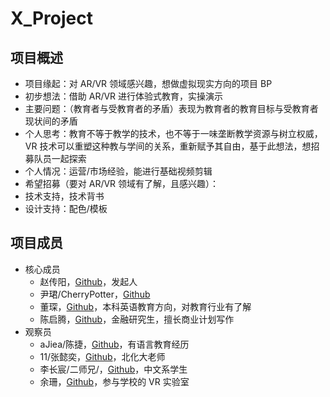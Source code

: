 # X_Project

## 项目概述
- 项目缘起：对 AR/VR 领域感兴趣，想做虚拟现实方向的项目 BP
- 初步想法：借助 AR/VR 进行体验式教育，实操演示
- 主要问题：（教育者与受教育者的矛盾）表现为教育者的教育目标与受教育者现状间的矛盾
- 个人思考：教育不等于教学的技术，也不等于一味垄断教学资源与树立权威，VR 技术可以重塑这种教与学间的关系，重新赋予其自由，基于此想法，想招募队员一起探索
- 个人情况：运营/市场经验，能进行基础视频剪辑
- 希望招募（要对 AR/VR 领域有了解，且感兴趣）：
- 技术支持，技术背书
- 设计支持：配色/模板

## 项目成员
- 核心成员
  - 赵传阳，[Github](https://github.com/arlmy/BookWriter002)，发起人
  - 尹珺/CherryPotter，[Github](https://github.com/cherryPotter/BookWriter002)
  - 董琛，[Github](https://github.com/TineeOne/BookWriter002)，本科英语教育方向，对教育行业有了解
  - 陈启腾，[Github]()，金融研究生，擅长商业计划写作
- 观察员
  - aJiea/陈捷，[Github](https://github.com/aJiea/BookWriter002)，有语言教育经历
  - 11/张懿奕，[Github](https://github.com/missnacy/BookWriter002)，北化大老师
  - 李长宸/二师兄/，[Github](https://github.com/woodali/BookWriter002)，中文系学生
  - 余珊，[Github](https://github.com/shanzibnu/BookWriter002)，参与学校的 VR 实验室 



